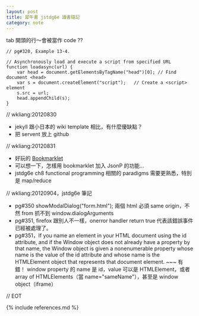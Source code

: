 ```yaml
---
layout: post
title: 犀牛書 jstdg6e 讀書隨記
category: note
---
```


tab 開頭的行～會被當作 code ??

	// pg#320, Example 13-4. 

	// Asynchronously load and execute a script from specified URL
	function loadasync(url) {
	    var head = document.getElementsByTagName("head")[0]; // Find document <head>
	    var s = document.createElement("script");	// Create a <script> element
	    s.src = url;
	    head.appendChild(s);
	}

// wkliang:20120830

* jekyll 跟小日本的 wiki template 相比，有什麼優缺點？
* 把 servent 放上 github

// wkliang:20120831
* 好玩的 [Bookmarklet](/demo/jstdg6e/1300.html)
* 可以想一下，怎樣用 bookmarklet 加入 JsonP 的功能...
* jstdg6e ch8 functional programming 相關的 paradigms 需要更熟悉，特別是 map/reduce

// wkliang:20120904，jstdg6e 筆記
* pg#350 showModalDialog("form.html"); 兩個 html 必須 same origin，不然 from 抓不到 window.dialogArguments
* pg#351, firefox 跟別人不一樣，onerror handler return true 代表該錯誤事件已經被處理了。
* pg#351，If you name an element in your HTML document using the id attribute, and if the Window object does not already have a property by that name, the Window object is given a nonenumerable property whose name is the value of the id attribute and whose name is the HTMLElement object that represents that document element. ~~~ 有錯！ window property 的 name 是 id，value 可以是 HTMLElement，或者 array of HTMLElements（當 name="sameName"），甚至是 window object（iframe）


// EOT


{% include references.md %}
